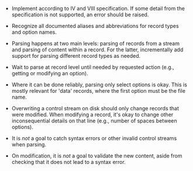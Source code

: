 
 * Implement according to IV and VIII specification.  If some detail
   from the specification is not supported, an error should be raised.

 * Recognize all documented aliases and abbreviations for record types
   and option names.

 * Parsing happens at two main levels: parsing of records from a
   stream and parsing of content within a record.  For the latter,
   incrementally add support for parsing different record types as
   needed.

 * Wait to parse at record level until needed by requested action
   (e.g., getting or modifying an option).

 * Where it can be done reliably, parsing only select options is okay.
   This is mostly relevant for 'data' records, where the first option
   must be the file name.

 * Overwriting a control stream on disk should only change records
   that were modified.  When modifying a record, it's okay to change
   other inconsequential details on that line (e.g., number of spaces
   between options).

 * It is _not_ a goal to catch syntax errors or other invalid control
   streams when parsing.

 * On modification, it is _not_ a goal to validate the new content,
   aside from checking that it does not lead to a syntax error.
